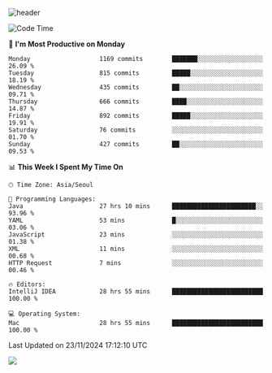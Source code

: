 ![header](https://capsule-render.vercel.app/api?type=Egg&color=timeAuto&height=300&section=header&text=PoPo&fontSize=90&animation=fadeIn)

  <!--START_SECTION:waka-->
![Code Time](http://img.shields.io/badge/Code%20Time-2%2C161%20hrs%2053%20mins-blue)

📅 **I'm Most Productive on Monday** 

```text
Monday                   1169 commits        ███████░░░░░░░░░░░░░░░░░░   26.09 % 
Tuesday                  815 commits         █████░░░░░░░░░░░░░░░░░░░░   18.19 % 
Wednesday                435 commits         ██░░░░░░░░░░░░░░░░░░░░░░░   09.71 % 
Thursday                 666 commits         ████░░░░░░░░░░░░░░░░░░░░░   14.87 % 
Friday                   892 commits         █████░░░░░░░░░░░░░░░░░░░░   19.91 % 
Saturday                 76 commits          ░░░░░░░░░░░░░░░░░░░░░░░░░   01.70 % 
Sunday                   427 commits         ██░░░░░░░░░░░░░░░░░░░░░░░   09.53 % 
```


📊 **This Week I Spent My Time On** 

```text
🕑︎ Time Zone: Asia/Seoul

💬 Programming Languages: 
Java                     27 hrs 10 mins      ███████████████████████░░   93.96 % 
YAML                     53 mins             █░░░░░░░░░░░░░░░░░░░░░░░░   03.06 % 
JavaScript               23 mins             ░░░░░░░░░░░░░░░░░░░░░░░░░   01.38 % 
XML                      11 mins             ░░░░░░░░░░░░░░░░░░░░░░░░░   00.68 % 
HTTP Request             7 mins              ░░░░░░░░░░░░░░░░░░░░░░░░░   00.46 % 

🔥 Editors: 
IntelliJ IDEA            28 hrs 55 mins      █████████████████████████   100.00 % 

💻 Operating System: 
Mac                      28 hrs 55 mins      █████████████████████████   100.00 % 
```


 Last Updated on 23/11/2024 17:12:10 UTC
<!--END_SECTION:waka-->



<img src="https://capsule-render.vercel.app/api?type=Egg&color=timeAuto&height=300&section=footer&text=PoPo&fontSize=90&animation=fadeIn&reversal=true" />
